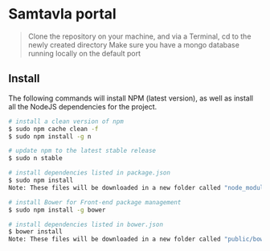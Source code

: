 # Samtavla portal

> Clone the repository on your machine, and via a Terminal, cd to the newly created directory
> Make sure you have a mongo database running locally on the default port

## Install

The following commands will install NPM (latest version), as well as install all the NodeJS dependencies for the project.

```sh
# install a clean version of npm
$ sudo npm cache clean -f
$ sudo npm install -g n

# update npm to the latest stable release
$ sudo n stable

# install dependencies listed in package.json
$ sudo npm install
Note: These files will be downloaded in a new folder called "node_modules" (this folder should NOT be added to the GIT repository)

# install Bower for Front-end package management
$ sudo npm install -g bower

# install dependencies listed in bower.json
$ bower install
Note: These files will be downloaded in a new folder called "public/bower_components" (this folder should NOT be added to the GIT repository)
```